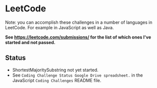 # LeetCode

Note: you can accomplish these challenges in a number of languages in LeetCode.
For example in JavaScript as well as Java.

**See https://leetcode.com/submissions/ for the list of which ones I've started and not passed.**

## Status
* ShortestMajoritySubstring not yet started.
* See `Coding Challenge Status Google Drive spreadsheet.` in the JavaScript `Coding Challenges` README file.